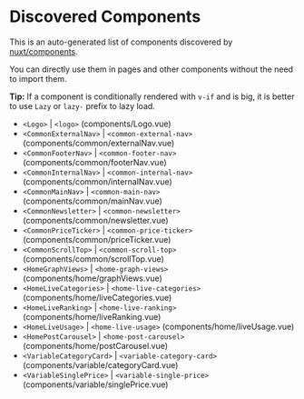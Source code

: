 # Discovered Components

This is an auto-generated list of components discovered by [nuxt/components](https://github.com/nuxt/components).

You can directly use them in pages and other components without the need to import them.

**Tip:** If a component is conditionally rendered with `v-if` and is big, it is better to use `Lazy` or `lazy-` prefix to lazy load.

- `<Logo>` | `<logo>` (components/Logo.vue)
- `<CommonExternalNav>` | `<common-external-nav>` (components/common/externalNav.vue)
- `<CommonFooterNav>` | `<common-footer-nav>` (components/common/footerNav.vue)
- `<CommonInternalNav>` | `<common-internal-nav>` (components/common/internalNav.vue)
- `<CommonMainNav>` | `<common-main-nav>` (components/common/mainNav.vue)
- `<CommonNewsletter>` | `<common-newsletter>` (components/common/newsletter.vue)
- `<CommonPriceTicker>` | `<common-price-ticker>` (components/common/priceTicker.vue)
- `<CommonScrollTop>` | `<common-scroll-top>` (components/common/scrollTop.vue)
- `<HomeGraphViews>` | `<home-graph-views>` (components/home/graphViews.vue)
- `<HomeLiveCategories>` | `<home-live-categories>` (components/home/liveCategories.vue)
- `<HomeLiveRanking>` | `<home-live-ranking>` (components/home/liveRanking.vue)
- `<HomeLiveUsage>` | `<home-live-usage>` (components/home/liveUsage.vue)
- `<HomePostCarousel>` | `<home-post-carousel>` (components/home/postCarousel.vue)
- `<VariableCategoryCard>` | `<variable-category-card>` (components/variable/categoryCard.vue)
- `<VariableSinglePrice>` | `<variable-single-price>` (components/variable/singlePrice.vue)
